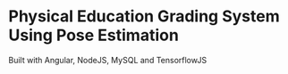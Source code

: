 # Physical Education Grading System Using Pose Estimation
Built with Angular, NodeJS, MySQL and TensorflowJS
